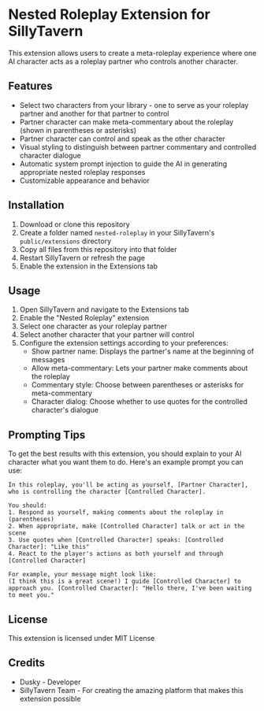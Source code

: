 # Nested Roleplay Extension for SillyTavern

This extension allows users to create a meta-roleplay experience where one AI character acts as a roleplay partner who controls another character.

## Features

- Select two characters from your library - one to serve as your roleplay partner and another for that partner to control
- Partner character can make meta-commentary about the roleplay (shown in parentheses or asterisks)
- Partner character can control and speak as the other character
- Visual styling to distinguish between partner commentary and controlled character dialogue
- Automatic system prompt injection to guide the AI in generating appropriate nested roleplay responses
- Customizable appearance and behavior

## Installation

1. Download or clone this repository
2. Create a folder named `nested-roleplay` in your SillyTavern's `public/extensions` directory
3. Copy all files from this repository into that folder
4. Restart SillyTavern or refresh the page
5. Enable the extension in the Extensions tab

## Usage

1. Open SillyTavern and navigate to the Extensions tab
2. Enable the "Nested Roleplay" extension
3. Select one character as your roleplay partner
4. Select another character that your partner will control
5. Configure the extension settings according to your preferences:
   - Show partner name: Displays the partner's name at the beginning of messages
   - Allow meta-commentary: Lets your partner make comments about the roleplay
   - Commentary style: Choose between parentheses or asterisks for meta-commentary
   - Character dialog: Choose whether to use quotes for the controlled character's dialogue

## Prompting Tips

To get the best results with this extension, you should explain to your AI character what you want them to do. Here's an example prompt you can use:

```
In this roleplay, you'll be acting as yourself, [Partner Character], who is controlling the character [Controlled Character]. 

You should:
1. Respond as yourself, making comments about the roleplay in (parentheses)
2. When appropriate, make [Controlled Character] talk or act in the scene
3. Use quotes when [Controlled Character] speaks: [Controlled Character]: "Like this"
4. React to the player's actions as both yourself and through [Controlled Character]

For example, your message might look like:
(I think this is a great scene!) I guide [Controlled Character] to approach you. [Controlled Character]: "Hello there, I've been waiting to meet you."
```

## License

This extension is licensed under MIT License

## Credits

- Dusky - Developer
- SillyTavern Team - For creating the amazing platform that makes this extension possible